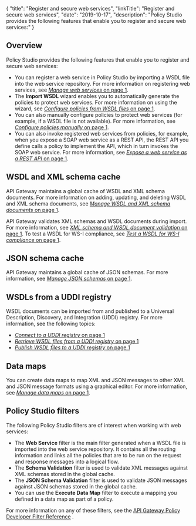 {
"title": "Register and secure web services",
"linkTitle": "Register and secure web services",
"date": "2019-10-17",
"description": "Policy Studio provides the following features that enable you to register and secure web services:"
}
﻿

Overview
--------

Policy Studio provides the following features that enable you to register and secure web services:

-   You can register a web service in Policy Studio by importing a WSDL file into the web service repository. For more information on registering web services, see [*Manage web services* on page 1](general_ws_repository.htm).
-   The **Import WSDL**
    wizard enables you to automatically generate the policies to protect web services. For more information on using the wizard, see [*Configure policies from WSDL files* on page 1](general_policy_wsdl.htm).
-   You can also manually configure policies to protect web services (for example, if a WSDL file is not available). For more information, see [*Configure policies manually* on page 1](general_manual_policy.htm).
-   You can also invoke registered web services from policies, for example, when you expose a SOAP web service as a REST API, the REST API you define calls a policy to implement the API, which in turn invokes the SOAP web service. For more information, see [*Expose a web service as a REST API* on page 1](mapper_soap_to_rest.htm).

WSDL and XML schema cache
-------------------------

API Gateway maintains a global cache of WSDL and XML schema documents. For more information on adding, updating, and deleting WSDL and XML schema documents, see [*Manage WSDL and XML schema documents* on page 1](general_schema_cache.htm).

API Gateway validates XML schemas and WSDL documents during import. For more information, see [*XML schema and WSDL document validation* on page 1](general_schema_cache.htm#XML). To test a WSDL for WS-I compliance, see [*Test a WSDL for WS-I compliance* on page 1](general_schema_cache.htm#Test).

JSON schema cache
-----------------

API Gateway maintains a global cache of JSON schemas. For more information, see [*Manage JSON schemas* on page 1](resources_json_schemas.htm).

WSDLs from a UDDI registry
--------------------------

WSDL documents can be imported from and published to a Universal Description, Discovery, and Integration (UDDI) registry. For more information, see the following topics:

-   [*Connect to a UDDI registry* on page 1](general_uddi_connection.htm)
-   [*Retrieve WSDL files from a UDDI registry* on page 1](general_uddi.htm)
-   [*Publish WSDL files to a UDDI registry* on page 1](general_uddi_publish.htm)

Data maps
---------

You can create data maps to map XML and JSON messages to other XML and JSON message formats using a graphical editor. For more information, see [*Manage data maps* on page 1](resources_data_maps.htm).

Policy Studio filters
---------------------

The following Policy Studio filters are of interest when working with web services:

-   The **Web Service**
    filter is the main filter generated when a WSDL file is imported into the web service repository. It contains all the routing information and links all the policies that are to be run on the request and response messages into a logical flow.
-   The **Schema Validation**
    filter is used to validate XML messages against XML schemas stored in the global cache.
-   The **JSON Schema Validation** filter is used to validate JSON messages against JSON schemas stored in the global cache.
-   You can use the **Execute Data Map** filter to execute a mapping you defined in a data map as part of a policy.

For more information on any of these filters, see the
[API Gateway Policy Developer Filter Reference](/bundle/APIGateway_77_PolicyDevFilterReference_allOS_en_HTML5/)
.
